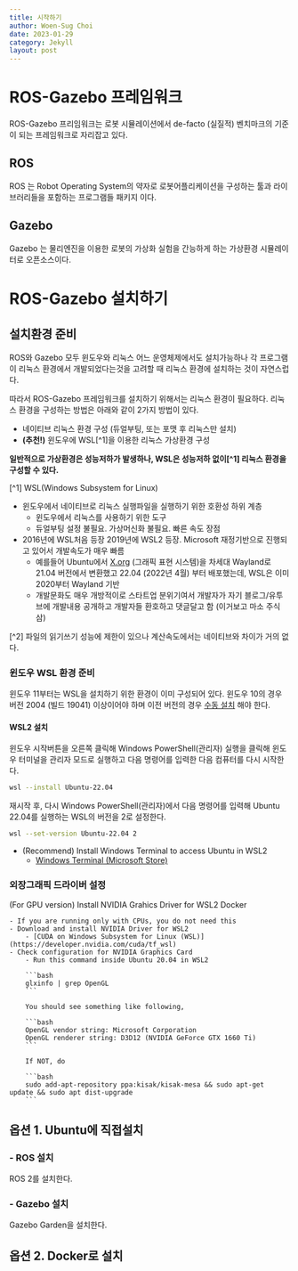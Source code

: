 ```yaml
---
title: 시작하기
author: Woen-Sug Choi
date: 2023-01-29
category: Jekyll
layout: post
---
```


# **ROS-Gazebo 프레임워크**
ROS-Gazebo 프리임워크는 로봇 시뮬레이션에서 de-facto (실질적) 벤치마크의 기준이 되는 프레임워크로 자리잡고 있다.

## ROS
ROS 는 Robot Operating System의 약자로 로봇어플리케이션을 구성하는 툴과 라이브러리들을 포함하는 프로그램들 패키지 이다.

## Gazebo
Gazebo 는 물리엔진을 이용한 로봇의 가상화 실험을 간능하게 하는 
가상환경 시뮬레이터로 오픈소스이다.

# **ROS-Gazebo 설치하기**

## 설치환경 준비
ROS와 Gazebo 모두 윈도우와 리눅스 어느 운영체제에서도 설치가능하나 각 프로그램이 리눅스 환경에서 개발되었다는것을 고려할 때 리눅스 환경에 설치하는 것이 자연스럽다. 

따라서 ROS-Gazebo 프레임워크를 설치하기 위해서는 리눅스 환경이 필요하다. 리눅스 환경을 구성하는 방법은 아래와 같이 2가지 방법이 있다.
- 네이티브 리눅스 환경 구성 (듀얼부팅, 또는 포맷 후 리눅스만 설치)
- **(추천!)** 윈도우에 WSL[^1]을 이용한 리눅스 가상환경 구성

**일반적으로 가상환경은 성능저하가 발생하나, WSL은 성능저하 없이[^1] 리눅스 환경을 구성할 수 있다.**

[^1] WSL(Windows Subsystem for Linux)
- 윈도우에서 네이티브로 리눅스 실행파일을 실행하기 위한 호환성 하위 계층
    - 윈도우에서 리눅스를 사용하기 위한 도구
    - 듀얼부팅 설정 불필요. 가상머신화 불필요. 빠른 속도 장점
- 2016년에 WSL처음 등장 2019년에 WSL2 등장. Microsoft 재정기반으로 진행되고 있어서 개발속도가 매우 빠름
    - 예를들어 Ubuntu에서 [X.org](http://X.org) (그래픽 표현 시스템)을 차세대 Wayland로 21.04 버전에서 변환했고 22.04 (2022년 4월) 부터 배포했는데, WSL은 이미 2020부터 Wayland 기반
    - 개발문화도 매우 개방적이로 스타트업 분위기여서 개발자가 자기 블로그/유투브에 개발내용 공개하고 개발자들 환호하고 댓글달고 함 (이거보고 마소 주식 삼)

[^2] 파일의 읽기쓰기 성능에 제한이 있으나 계산속도에서는 네이티브와 차이가 거의 없다.

### 윈도우 WSL 환경 준비
윈도우 11부터는 WSL을 설치하기 위한 환경이 이미 구성되어 있다. 윈도우 10의 경우 버전 2004 (빌드 19041) 이상이어야 하며 이전 버전의 경우 [수동 설치](https://learn.microsoft.com/ko-kr/windows/wsl/install-manual) 해야 한다.

#### WSL2 설치

윈도우 시작버튼을 오른쪽 클릭해 Windows PowerShell(관리자) 실행을 클릭해 윈도우 터미널을 관리자 모드로 실행하고 다음 명령어를 입력한 다음 컴퓨터를 다시 시작한다.

```bash
wsl --install Ubuntu-22.04
```

재시작 후, 다시 Windows PowerShell(관리자)에서 다음 명령어를 입력해 Ubuntu 22.04를 실행하는 WSL의 버전을 2로 설정한다.

```bash
wsl --set-version Ubuntu-22.04 2
```

* (Recommend) Install Windows Terminal to access Ubuntu in WSL2
    - [Windows Terminal (Microsoft Store)](https://www.microsoft.com/ko-kr/p/windows-terminal/9n0dx20hk701)


### 외장그래픽 드라이버 설정

(For GPU version) Install NVIDIA Grahics Driver for WSL2 Docker

    - If you are running only with CPUs, you do not need this
    - Download and install NVIDIA Driver for WSL2
        - [CUDA on Windows Subsystem for Linux (WSL)](https://developer.nvidia.com/cuda/tf_wsl)
    - Check configuration for NVIDIA Graphics Card
        - Run this command inside Ubuntu 20.04 in WSL2

        ```bash
        glxinfo | grep OpenGL
        ```

        You should see something like following,

        ```bash
        OpenGL vendor string: Microsoft Corporation
        OpenGL renderer string: D3D12 (NVIDIA GeForce GTX 1660 Ti)
        ```

        If NOT, do

        ```bash
        sudo add-apt-repository ppa:kisak/kisak-mesa && sudo apt-get update && sudo apt dist-upgrade
        ```


## 옵션 1. Ubuntu에 직접설치

### - ROS 설치
ROS 2를 설치한다.

### - Gazebo 설치
Gazebo Garden을 설치한다.

## 옵션 2. Docker로 설치





[1]: https://pages.github.com